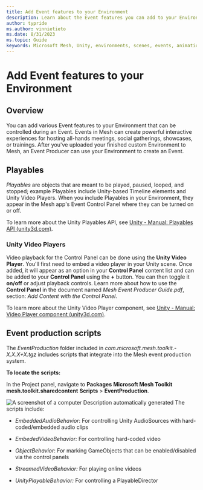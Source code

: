 ```yaml
---
title: Add Event features to your Environment
description: Learn about the Event features you can add to your Environment.
author: typride
ms.author: vinnietieto
ms.date: 8/31/2023
ms.topic: Guide
keywords: Microsoft Mesh, Unity, environments, scenes, events, animation, timelines, templates
---
```


# Add Event features to your Environment

## Overview

You can add various Event features to your Environment that can be controlled during an Event. Events in Mesh can create powerful interactive experiences for hosting all-hands meetings, social gatherings, showcases, or trainings. After you've uploaded your finished custom Environment to Mesh, an Event Producer can use your Environment to create an Event.  

## Playables

*Playables* are objects that are meant to be played, paused, looped, and
stopped; example Playables include Unity-based Timeline elements and
Unity Video Players. When you include Playables in your Environment, they appear in the Mesh app's Event Control Panel where they can be turned on or off.

To learn more about the Unity Playables API, see [Unity - Manual:
Playables API
(unity3d.com)](https://docs.unity3d.com/Manual/Playables.html).

### Unity Video Players

Video playback for the Control Panel can be done using the **Unity Video
Player**. You'll first need to embed a video player in your Unity scene.
Once added, it will appear as an option in your **Control Panel**
content list and can be added to your **Control Panel** using the **+**
button. You can then toggle it **on/off** or adjust playback controls.
Learn more about how to use the **Control Panel** in the document named
*Mesh Event Producer Guide.pdf*, section: *Add Content with the Control
Panel*.

To learn more about the Unity Video Player component, see [Unity -
Manual: Video Player component
(unity3d.com)](https://docs.unity3d.com/Manual/class-VideoPlayer.html).

## Event production scripts

 The *EventProduction* folder included in
*com.microsoft.mesh.toolkit.-X.X.X+X.tgz* includes scripts that
integrate into the Mesh event production system.

**To locate the scripts:**

In the Project panel, navigate to **Packages** **Microsoft Mesh
Toolkit** **mesh.toolkit.sharedcontent** **Scripts** >
**EventProduction**.

![A screenshot of a computer Description automatically generated](../../media/enhance-your-environment/image032.jpg)
The scripts include:

- *EmbeddedAudioBehavior*: For controlling Unity AudioSources with
    hard-coded/embedded audio clips

- *EmbededVideoBehavior:* For controlling hard-coded video

- *ObjectBehavior*: For marking GameObjects that can be
    enabled/disabled via the control panels

- *StreamedVideoBehavior:* For playing online videos

- *UnityPlayableBehavior:* For controlling a PlayableDirector

